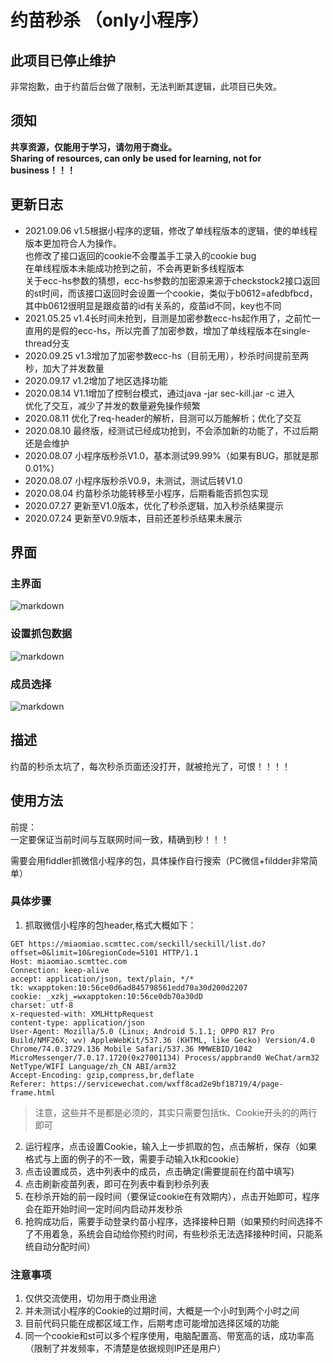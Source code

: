 # 约苗秒杀 （only小程序）
## 此项目已停止维护  
非常抱歉，由于约苗后台做了限制，无法判断其逻辑，此项目已失效。 
## 须知  
**共享资源，仅能用于学习，请勿用于商业。**  
**Sharing of resources, can only be used for learning, not for business！！！**
## 更新日志
- 2021.09.06 v1.5根据小程序的逻辑，修改了单线程版本的逻辑，使的单线程版本更加符合人为操作。  
             也修改了接口返回的cookie不会覆盖手工录入的cookie bug  
             在单线程版本未能成功抢到之前，不会再更新多线程版本  
             关于ecc-hs参数的猜想，ecc-hs参数的加密源来源于checkstock2接口返回的st时间，而该接口返回时会设置一个cookie，类似于b0612=afedbfbcd，其中b0612很明显是跟疫苗的id有关系的，疫苗id不同，key也不同
- 2021.05.25 v1.4长时间未抢到，目测是加密参数ecc-hs起作用了，之前忙一直用的是假的ecc-hs，所以完善了加密参数，增加了单线程版本在single-thread分支
- 2020.09.25 v1.3增加了加密参数ecc-hs（目前无用），秒杀时间提前至两秒，加大了并发数量
- 2020.09.17 v1.2增加了地区选择功能
- 2020.08.14 V1.1增加了控制台模式，通过java -jar sec-kill.jar -c 进入  
             优化了交互，减少了并发的数量避免操作频繁
- 2020.08.11 优化了req-header的解析，目测可以万能解析；优化了交互
- 2020.08.10 最终版，经测试已经成功抢到，不会添加新的功能了，不过后期还是会维护
- 2020.08.07 小程序版秒杀V1.0，基本测试99.99%（如果有BUG，那就是那0.01%）
- 2020.08.07 小程序版秒杀V0.9，未测试，测试后转V1.0
- 2020.08.04 约苗秒杀功能转移至小程序，后期看能否抓包实现
- 2020.07.27 更新至V1.0版本，优化了秒杀逻辑，加入秒杀结果提示
- 2020.07.24 更新至V0.9版本，目前还差秒杀结果未展示
## 界面
### 主界面
![markdown](https://raw.githubusercontent.com/lyrric/seckill/master/images/main.jpg "主界面图")
### 设置抓包数据
![markdown](https://raw.githubusercontent.com/lyrric/seckill/master/images/header.jpg "设置抓包数据")
### 成员选择
![markdown](https://raw.githubusercontent.com/lyrric/seckill/master/images/mamber.jpg "成员选择")

## 描述

约苗的秒杀太坑了，每次秒杀页面还没打开，就被抢光了，可恨！！！！

## 使用方法
前提：  
一定要保证当前时间与互联网时间一致，精确到秒！！！

需要会用fiddler抓微信小程序的包，具体操作自行搜索（PC微信+fildder非常简单）  


### 具体步骤
1. 抓取微信小程序的包header,格式大概如下：
```
GET https://miaomiao.scmttec.com/seckill/seckill/list.do?offset=0&limit=10&regionCode=5101 HTTP/1.1
Host: miaomiao.scmttec.com
Connection: keep-alive
accept: application/json, text/plain, */*
tk: wxapptoken:10:56ce0d6ad845798561edd70a30d200d2207
cookie: _xzkj_=wxapptoken:10:56ce0db70a30dD
charset: utf-8
x-requested-with: XMLHttpRequest
content-type: application/json
User-Agent: Mozilla/5.0 (Linux; Android 5.1.1; OPPO R17 Pro Build/NMF26X; wv) AppleWebKit/537.36 (KHTML, like Gecko) Version/4.0 Chrome/74.0.3729.136 Mobile Safari/537.36 MMWEBID/1042 MicroMessenger/7.0.17.1720(0x27001134) Process/appbrand0 WeChat/arm32 NetType/WIFI Language/zh_CN ABI/arm32
Accept-Encoding: gzip,compress,br,deflate
Referer: https://servicewechat.com/wxff8cad2e9bf18719/4/page-frame.html
```
> 注意，这些并不是都是必须的，其实只需要包括tk、Cookie开头的的两行即可

2. 运行程序，点击设置Cookie，输入上一步抓取的包，点击解析，保存（如果格式与上面的例子的不一致，需要手动输入tk和cookie）
3. 点击设置成员，选中列表中的成员，点击确定(需要提前在约苗中填写)
4. 点击刷新疫苗列表，即可在列表中看到秒杀列表
5. 在秒杀开始的前一段时间（要保证cookie在有效期内），点击开始即可，程序会在距开始时间一定时间内启动并发秒杀
6. 抢购成功后，需要手动登录约苗小程序，选择接种日期（如果预约时间选择不了不用着急，系统会自动给你预约时间，有些秒杀无法选择接种时间，只能系统自动分配时间）

### 注意事项

1. 仅供交流使用，切勿用于商业用途
2. 并未测试小程序的Cookie的过期时间，大概是一个小时到两个小时之间
3. 目前代码只能在成都区域工作，后期考虑可能增加选择区域的功能
4. 同一个cookie和st可以多个程序使用，电脑配置高、带宽高的话，成功率高（限制了并发频率，不清楚是依据规则IP还是用户）

